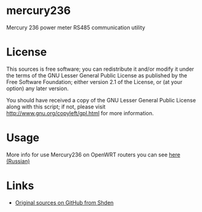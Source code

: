 mercury236
==========

Mercury 236 power meter RS485 communication utility


License
=======

This sources is free software; you can redistribute it and/or modify it under the terms of
the GNU Lesser General Public License as published by the Free Software Foundation;
either version 2.1 of the License, or (at your option) any later version.

You should have received a copy of the GNU Lesser General Public License along with this
script; if not, please visit http://www.gnu.org/copyleft/gpl.html for more information.


Usage
=====

More info for use Mercury236 on OpenWRT routers you can see [here (Russian)](http://zftlab.org/pages/2018022100.html)


Links
=====

* [Original sources on GitHub from Shden](https://github.com/Shden/mercury236)
